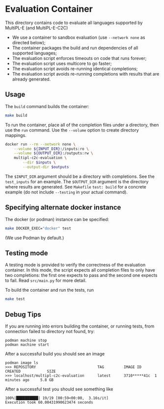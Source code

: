 # Evaluation Container

This directory contains code to evaluate all languages supported by MultiPL-E (and MultiPL-E-C2C)

- We use a container to sandbox evaluation (use `--network none` as directed below);
- The container packages the build and run dependencies of all supported languages;
- The evaluation script enforces timeouts on code that runs forever;
- The evaluation script uses multicore to go faster;
- The evaluation script avoids re-running identical completions;
- The evaluation script avoids re-running completions with results that are already
  generated.

## Usage

The `build` command builds the container:

```bash
make build
```

To run the container, place all of the completion files under a directory, then use the `run` command.
Use the `--volume` option to create directory mappings.

```bash
docker run --rm --network none \
    --volume ${INPUT_DIR}:/inputs:ro \
    --volume ${OUTPUT_DIR}:/outputs:rw \
    multipl-c2c-evaluation \
        --dir $inputs \
        --output-dir $outputs
```

The `$INPUT_DIR` argument should be a directory with completions. See the `test_inputs` for an example.
The `$OUTPUT_DIR` argument is the directory where results are generated. See `Makefile` `test: build` 
for a concrete example (do not include `--testing` in your actual command).


## Specifying alternate docker instance

The docker (or podman) instance can be specified:

```bash
make DOCKER_EXEC="docker" test
```

(We use Podman by default.)

## Testing mode

A testing mode is provided to verify the correctness of the evaluation container.
In this mode, the script expects all completion files to only have two completions: 
the first one expects to pass and the second one expects to fail.
Read `src/main.py` for more detail.

To build the container and run the tests, run

```bash
make test
```

## Debug Tips

If you are running into errors building the container, or running tests, from 
connection failed to directory not found, try:
```shell
podman machine stop
podman machine start
```

After a successful build you should see an image
```shell
podman image ls
>>> REPOSITORY                            TAG         IMAGE ID      CREATED            SIZE
>>> localhost/multipl-c2c-evaluation      latest      3710*****41c  1 minutes ago     5.8 GB
```

After a successful test you should see something like
```shell
100%|██████████| 19/19 [00:59<00:00,  3.16s/it]
Execution took 60.00431990623474 seconds
```